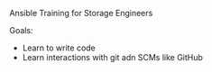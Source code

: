 Ansible Training for Storage Engineers

Goals:
- Learn to write code
- Learn interactions with git adn SCMs like GitHub
